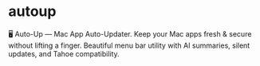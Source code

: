 # autoup
🖥 Auto-Up — Mac App Auto-Updater. Keep your Mac apps fresh &amp; secure without lifting a finger. Beautiful menu bar utility with AI summaries, silent updates, and Tahoe compatibility.
